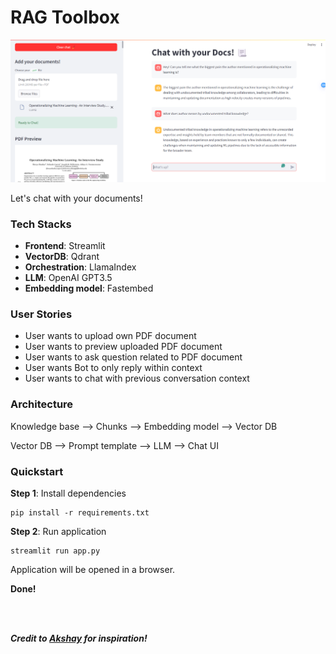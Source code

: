 # RAG Toolbox

![alt text](assets/ui.png "Basic demo RAG on your PDF document")

Let's chat with your documents!

### **Tech Stacks**
- **Frontend**: Streamlit
- **VectorDB**: Qdrant
- **Orchestration**: LlamaIndex
- **LLM**: OpenAI GPT3.5
- **Embedding model**: Fastembed

### **User Stories**
- User wants to upload own PDF document
- User wants to preview uploaded PDF document
- User wants to ask question related to PDF document
- User wants Bot to only reply within context
- User wants to chat with previous conversation context

### **Architecture**

Knowledge base  --> Chunks --> Embedding model --> Vector DB

Vector DB --> Prompt template --> LLM --> Chat UI

### **Quickstart**

**Step 1**: Install dependencies
```
pip install -r requirements.txt
```

**Step 2**: Run application
```
streamlit run app.py
```
Application will be opened in a browser.

**Done!**

<br>
<br>

***Credit to [Akshay](https://x.com/akshay_pachaar/status/1783114332471279712) for inspiration!***